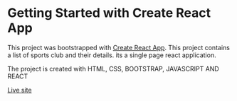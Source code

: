 # Getting Started with Create React App

This project was bootstrapped with [Create React App](https://github.com/facebook/create-react-app).
This project contains a list of sports club and their details. its a single page react application. 

The project is created with HTML, CSS, BOOTSTRAP, JAVASCRIPT AND REACT

<a href="https://quirky-bardeen-4e2fb4.netlify.app/" target="_blank">Live site</a>